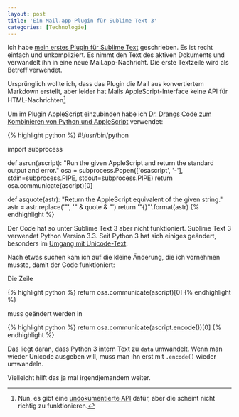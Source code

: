 ```yaml
---
layout: post
title: 'Ein Mail.app-Plugin für Sublime Text 3'
categories: [Technologie]
---
```


Ich habe [mein erstes Plugin für Sublime Text](https://github.com/moehrenzahn/Mail) geschrieben. Es ist recht einfach und unkompliziert. Es nimmt den Text des aktiven Dokuments und verwandelt ihn in eine neue Mail.app-Nachricht. Die erste Textzeile wird als Betreff verwendet.

Ursprünglich wollte ich, dass das Plugin die Mail aus konvertiertem Markdown erstellt, aber leider hat Mails AppleScript-Interface keine API für HTML-Nachrichten[^1]

Um im Plugin AppleScript einzubinden habe ich [Dr. Drangs Code zum Kombinieren von Python und AppleScript](http://www.leancrew.com/all-this/2013/03/combining-python-and-applescript/) verwendet:


{% highlight python %}
#!/usr/bin/python

import subprocess

def asrun(ascript):
  "Run the given AppleScript and return the standard output and error."
  osa = subprocess.Popen(['osascript', '-'],
                         stdin=subprocess.PIPE,
                         stdout=subprocess.PIPE)
  return osa.communicate(ascript)[0]

def asquote(astr):
  "Return the AppleScript equivalent of the given string."
  astr = astr.replace('"', '" & quote & "')
  return '"{}"'.format(astr)
{% endhighlight %}

Der Code hat so unter Sublime Text 3 aber nicht funktioniert. Sublime Text 3 verwendet Python Version 3.3. Seit Python 3 hat sich einiges geändert, besonders im [Umgang mit Unicode-Text](http://docs.python.org/3.0/whatsnew/3.0.html#text-vs-data-instead-of-unicode-vs-8-bit). 

Nach etwas suchen kam ich auf die kleine Änderung, die ich vornehmen musste, damit der Code funktioniert:

Die Zeile

{% highlight python %}
return osa.communicate(ascript)[0]
{% endhighlight %}

muss geändert werden in 

{% highlight python %}
return osa.communicate(ascript.encode())[0]
{% endhighlight %}

Das liegt daran, dass Python 3 intern Text zu `data` umwandelt. Wenn man wieder Unicode ausgeben will, muss man ihn erst mit `.encode()` wieder umwandeln.

Vielleicht hilft das ja mal irgendjemandem weiter. 

[^1]: Nun, es gibt eine [undokumentierte API](http://macscripter.net/viewtopic.php?id=36778) dafür, aber die scheint nicht richtig zu funktionieren.
